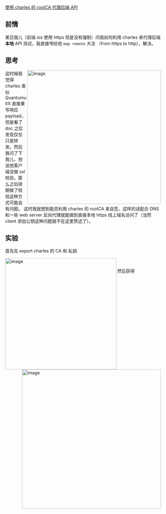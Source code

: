 [使用 charles 的 rootCA  代理后端 API](https://github.com/bxb100/blog/issues/10)

## 前情
某日我儿（前端 ios 使用 https 但是没有强制）问我如何利用 charles 来代理后端**本地** API 测试，我直接甩给他 `map remote` 大法 （from https to http），解决。

## 思考
<img width="432" alt="image" align="right" src="https://user-images.githubusercontent.com/20685961/153456893-60900373-e67b-4134-813b-8eb1156a4b0d.png">

这时候我觉得 charles 类似 QuantumultX 直接重写响应 payload，但是看了 doc 之后发现仅仅只是转发。然后我问了下我儿，他说他客户端没做 ssl 校验，那么之后排期做了校验这种方式可能会有问题。
这时我就想到能否利用 charles 的 rootCA 来自签，这样的话配合 DNS 和一些 web server 反向代理就能做到直接本地 https 线上域名访问了（当然 client 添加公钥这种问题就不在这里赘述了）。
<br>

## 实验
首先先 export charles 的 CA 和 私钥

<div>
<img width="360" alt="image" align="left" src="https://user-images.githubusercontent.com/20685961/153458862-ab9f98f0-f76e-4551-a99f-0a492840d58c.png">
<img width="450" alt="image" align="right" src="https://user-images.githubusercontent.com/20685961/153458880-2e08351e-775a-498d-9067-07c15725431d.png">
</div>
<br>

然后获得

